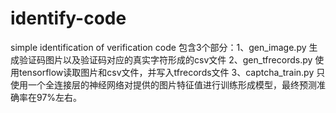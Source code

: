 # identify-code
simple identification of verification code
包含3个部分：1、gen_image.py 生成验证码图片以及验证码对应的真实字符形成的csv文件
            2、gen_tfrecords.py 使用tensorflow读取图片和csv文件，并写入tfrecords文件
            3、captcha_train.py 只使用一个全连接层的神经网络对提供的图片特征值进行训练形成模型，最终预测准确率在97%左右。
